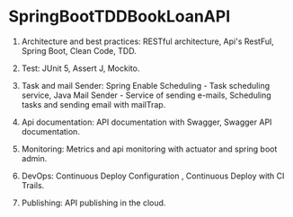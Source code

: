 # SpringBootTDDBookLoanAPI

1) Architecture and best practices:
RESTful architecture,
Api's RestFul,
Spring Boot,
Clean Code, 
TDD.

2) Test:
JUnit 5,
Assert J,
Mockito.

3) Task and mail Sender:
Spring Enable Scheduling - Task scheduling service,
Java Mail Sender - Service of sending e-mails,
Scheduling tasks and sending email with mailTrap.

4) Api documentation:
API documentation with Swagger,
Swagger API documentation.

5) Monitoring:
Metrics and api monitoring with actuator and spring boot admin.

6) DevOps:
Continuous Deploy Configuration ,
Continuous Deploy with CI Trails.

7) Publishing:
API publishing in the cloud.



